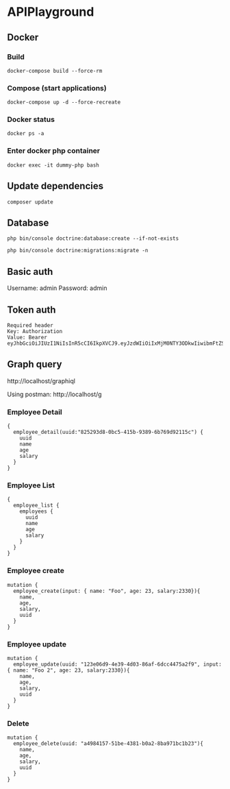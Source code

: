 # APIPlayground

## Docker
### Build
```
docker-compose build --force-rm
```

### Compose (start applications)
```
docker-compose up -d --force-recreate
```

### Docker status
```
docker ps -a
```

### Enter docker php container
```
docker exec -it dummy-php bash
```

## Update dependencies
```
composer update
```

## Database
```
php bin/console doctrine:database:create --if-not-exists 
```

```
php bin/console doctrine:migrations:migrate -n 
```

## Basic auth
Username: admin
Password: admin

## Token auth
```
Required header
Key: Authorization
Value: Bearer eyJhbGciOiJIUzI1NiIsInR5cCI6IkpXVCJ9.eyJzdWIiOiIxMjM0NTY3ODkwIiwibmFtZSI6IkpvaG4gRG9lIiwiaWF0IjoxNTE2MjM5MDIyfQ.SflKxwRJSMeKKF2QT4fwpMeJf36POk6yJV_adQssw5c
```

## Graph query
http://localhost/graphiql

Using postman:
http://localhost/g

### Employee Detail
```
{
  employee_detail(uuid:"825293d8-0bc5-415b-9389-6b769d92115c") {
    uuid
    name
    age
    salary
  }
}
```

### Employee List
```
{
  employee_list {
    employees {
      uuid
      name
      age
      salary
    }
  }
}
```

### Employee create
```
mutation {
  employee_create(input: { name: "Foo", age: 23, salary:2330}){
    name,
    age,
    salary,
    uuid
  }
}
```

### Employee update
```
mutation {
  employee_update(uuid: "123e06d9-4e39-4d03-86af-6dcc4475a2f9", input: { name: "Foo 2", age: 23, salary:2330}){
    name,
    age,
    salary,
    uuid
  }
}
```

### Delete
```
mutation {
  employee_delete(uuid: "a4984157-51be-4381-b0a2-8ba971bc1b23"){
    name,
    age,
    salary,
    uuid
  }
}
```